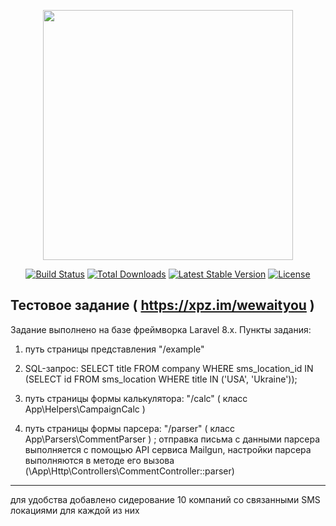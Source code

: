 <p align="center"><a href="https://laravel.com" target="_blank"><img src="https://raw.githubusercontent.com/laravel/art/master/logo-lockup/5%20SVG/2%20CMYK/1%20Full%20Color/laravel-logolockup-cmyk-red.svg" width="400"></a></p>

<p align="center">
<a href="https://travis-ci.org/laravel/framework"><img src="https://travis-ci.org/laravel/framework.svg" alt="Build Status"></a>
<a href="https://packagist.org/packages/laravel/framework"><img src="https://poser.pugx.org/laravel/framework/d/total.svg" alt="Total Downloads"></a>
<a href="https://packagist.org/packages/laravel/framework"><img src="https://poser.pugx.org/laravel/framework/v/stable.svg" alt="Latest Stable Version"></a>
<a href="https://packagist.org/packages/laravel/framework"><img src="https://poser.pugx.org/laravel/framework/license.svg" alt="License"></a>
</p>

## Тестовое задание ( https://xpz.im/wewaityou )

Задание выполнено на базе фреймворка Laravel 8.x.
Пункты задания:
1. путь страницы представления "/example" 
2. SQL-запрос:  SELECT title FROM company
                WHERE sms_location_id IN (SELECT id FROM sms_location
                WHERE title IN ('USA', 'Ukraine'));

3. путь страницы формы калькулятора: "/calc" ( класс App\Helpers\CampaignCalc )
4. путь страницы формы парсера: "/parser" ( класс App\Parsers\CommentParser ) ;
отправка письма с данными парсера выполняется с помощью API сервиса Mailgun, настройки
парсера выполняются в методе его вызова (\App\Http\Controllers\CommentController::parser)

------------------------
для удобства добавлено сидерование 10 компаний со связанными SMS локациями для каждой из них
 
